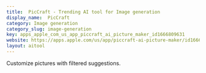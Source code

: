 ```yaml
---
title:  PicCraft - Trending AI tool for Image generation
display_name:  PicCraft
category: Image generation
category_slug: image-generation
key: apps_apple_com_us_app_piccraft_ai_picture_maker_id1666809631
website: https://apps.apple.com/us/app/piccraft-ai-picture-maker/id1666809631
layout: aitool
---
```


Customize pictures with filtered suggestions.
